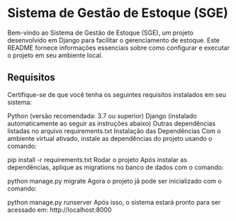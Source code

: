<h1>Sistema de Gestão de Estoque (SGE)</h1>
<p>Bem-vindo ao Sistema de Gestão de Estoque (SGE), um projeto desenvolvido em Django para facilitar o gerenciamento de estoque. Este README fornece informações essenciais sobre como configurar e executar o projeto em seu ambiente local.</p>

<h2>Requisitos</h2>
<p>Certifique-se de que você tenha os seguintes requisitos instalados em seu sistema:</p>

Python (versão recomendada: 3.7 ou superior)
Django (instalado automaticamente ao seguir as instruções abaixo)
Outras dependências listadas no arquivo requirements.txt
Instalação das Dependências
Com o ambiente virtual ativado, instale as dependências do projeto usando o comando:

pip install -r requirements.txt
Rodar o projeto
Após instalar as dependências, aplique as migrations no banco de dados com o comando:

python manage.py migrate
Agora o projeto jã pode ser inicializado com o comando:

python manage.py runserver
Após isso, o sistema estará pronto para ser acessado em: http://localhost:8000
